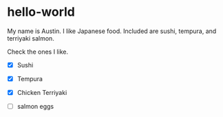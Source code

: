 # hello-world
 
My name is Austin. I like Japanese food.
Included are sushi, tempura, and terriyaki salmon. 

Check the ones I like. 
- [x] Sushi
- [x] Tempura
- [x] Chicken Terriyaki
- [ ] salmon eggs
 

